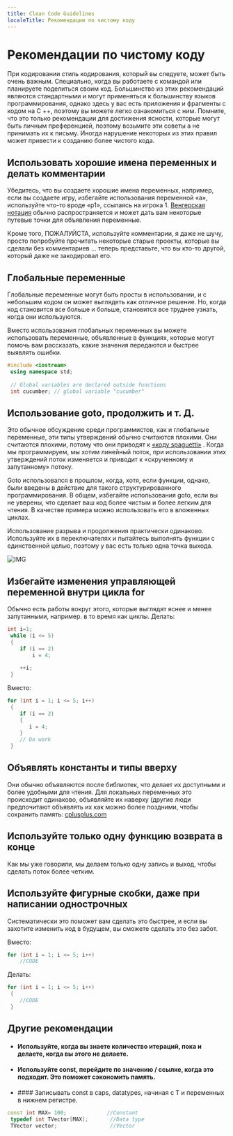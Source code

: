 ```yaml
---
title: Clean Code Guidelines
localeTitle: Рекомендации по чистому коду
---
```

# Рекомендации по чистому коду

При кодировании стиль кодирования, который вы следуете, может быть очень важным. Специально, когда вы работаете с командой или планируете поделиться своим код. Большинство из этих рекомендаций являются стандартными и могут применяться к большинству языков программирования, однако здесь у вас есть приложения и фрагменты с кодом на C ++, поэтому вы можете легко ознакомиться с ним. Помните, что это только рекомендации для достижения ясности, которые могут быть личным преференцией, поэтому возьмите эти советы а не принимать их к письму. Иногда нарушение некоторых из этих правил может привести к созданию более чистого кода.

## Использовать хорошие имена переменных и делать комментарии

Убедитесь, что вы создаете хорошие имена переменных, например, если вы создаете игру, избегайте использования переменной «a», используйте что-то вроде «p1», ссылаясь на игрока 1. [Венгерская нотация](https://en.wikipedia.org/wiki/Hungarian_notation) обычно распространяется и может дать вам некоторые путевые точки для объявления переменные.

Кроме того, ПОЖАЛУЙСТА, используйте комментарии, я даже не шучу, просто попробуйте прочитать некоторые старые проекты, которые вы сделали без комментариев ... теперь представьте, что вы кто-то другой, который даже не закодировал его.

## Глобальные переменные

Глобальные переменные могут быть просты в использовании, и с небольшим кодом он может выглядеть как отличное решение. Но, когда код становится все больше и больше, становится все труднее узнать, когда они используются.

Вместо использования глобальных переменных вы можете использовать переменные, объявленные в функциях, которые могут помочь вам рассказать, какие значения передаются и быстрее выявлять ошибки.

```cpp
#include <iostream> 
 using namespace std; 
 
 // Global variables are declared outside functions 
 int cucumber; // global variable "cucumber" 
```

## Использование goto, продолжить и т. Д.

Это обычное обсуждение среди программистов, как и глобальные переменные, эти типы утверждений обычно считаются плохими. Они считаются плохими, потому что они приводят к [«коду spaguetti»](https://en.wikipedia.org/wiki/Spaghetti_code) . Когда мы программируем, мы хотим линейный поток, при использовании этих утверждений поток изменяется и приводит к «скрученному и запутанному» потоку.

Goto использовался в прошлом, когда, хотя, если функции, однако, были введены в действие для такого структурированного программирования. В общем, избегайте использования goto, если вы не уверены, что сделает ваш код более чистым и более легким для чтения. В качестве примера можно использовать его в вложенных циклах.

Использование разрыва и продолжения практически одинаково. Используйте их в переключателях и пытайтесь выполнять функции с единственной целью, поэтому у вас есть только одна точка выхода.

![IMG](https://imgs.xkcd.com/comics/goto.png)

## Избегайте изменения управляющей переменной внутри цикла for

Обычно есть работы вокруг этого, которые выглядят яснее и менее запутанными, например. в то время как циклы. Делать:

```cpp
int i=1; 
 while (i <= 5) 
 { 
    if (i == 2) 
        i = 4; 
 
    ++i; 
 } 
```

Вместо:

```cpp
for (int i = 1; i <= 5; i++) 
 { 
    if (i == 2) 
    { 
       i = 4; 
    } 
    // Do work 
 } 
```

## Объявлять константы и типы вверху

Они обычно объявляются после библиотек, что делает их доступными и более удобными для чтения. Для локальных переменных это происходит одинаково, объявляйте их наверху (другие люди предпочитают объявлять их как можно более поздними, чтобы сохранить память: [cplusplus.com](http://www.cplusplus.com/forum/general/33612/)

## Используйте только одну функцию возврата в конце

Как мы уже говорили, мы делаем только одну запись и выход, чтобы сделать поток более четким.

## Используйте фигурные скобки, даже при написании однострочных

Систематически это поможет вам сделать это быстрее, и если вы захотите изменить код в будущем, вы сможете сделать это без забот.

Вместо:

```cpp
for (int i = 1; i <= 5; i++) 
    //CODE 
```

Делать:

```cpp
for (int i = 1; i <= 5; i++) 
 { 
    //CODE 
 } 
```

## Другие рекомендации

*   #### Используйте, когда вы знаете количество итераций, пока и делаете, когда вы этого не делаете.
    
*   #### Используйте const, перейдите по значению / ссылке, когда это подходит. Это поможет сэкономить память.
    
*   \#### Записывать const в caps, datatypes, начиная с T и переменных в нижнем регистре.
    

```cpp
const int MAX= 100;             //Constant 
 typedef int TVector[MAX];       //Data type 
 TVector vector;                 //Vector 

```